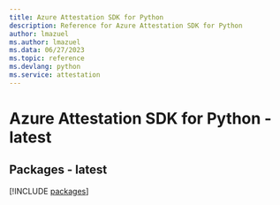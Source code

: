 ```yaml
---
title: Azure Attestation SDK for Python
description: Reference for Azure Attestation SDK for Python
author: lmazuel
ms.author: lmazuel
ms.data: 06/27/2023
ms.topic: reference
ms.devlang: python
ms.service: attestation
---
```

# Azure Attestation SDK for Python - latest
## Packages - latest
[!INCLUDE [packages](attestation-index.md)]